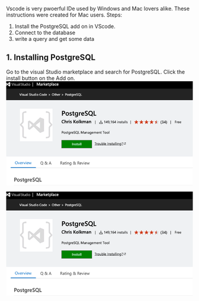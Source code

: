 


Vscode is very pwoerful IDe used by Windows and Mac lovers alike. These instructions were created for Mac users. 
Steps:
1. Install the PostgreSQL add on in VScode.
2. Connect to the database
3. write a query and get some data

## 1. Installing PostgreSQL
Go to the visual Studio marketplace and search for PostgreSQL. Click the install button on the Add on.
![Test relative image folder](images/image1.png)

![](https://raw.githubusercontent.com/AVJdataminer/Formats/master/images/image1.png)




<!--stackedit_data:
eyJoaXN0b3J5IjpbLTkxNDk3NTA2OCwtMTQxMTQ1NTU1OCwyOD
E0NTc4MzBdfQ==
-->